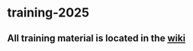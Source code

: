# training-2025

## All training material is located in the [wiki](https://github.com/frc971/training-2025/wiki)
